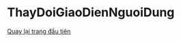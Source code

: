 # ThayDoiGiaoDienNguoiDung
[Quay lại trang đầu tiên](https://github.com/chuong031120/BT_android/blob/master/README.md)
